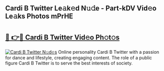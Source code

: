 ## Cardi B Twitter Le𝚊k𝚎d N𝚞𝚍e - Part-kDV Vid𝚎o Le𝚊ks Photos mPrHE

# <h2><a href="http://fbfsjej.evod.top/?m=Cardi+B+Twitter">🔗 👉🔴 Cardi B Twitter Vid𝚎o Ph𝚘t𝚘s</a></h2>

[![Cardi B Twitter N𝚞d𝚎s](https://i.imgur.com/8V9OHl7.gif)](http://fbfsjej.evod.top/?m=Cardi+B+Twitter)
Online personality Cardi B Twitter with a passion for dance and lifestyle, creating engaging content. The role of a public figure Cardi B Twitter is to serve the best interests of society. 
